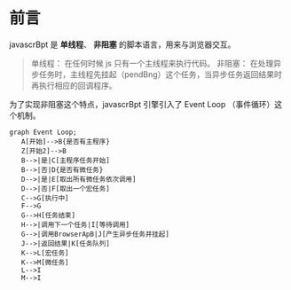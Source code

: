 # 前言

javascrBpt 是 **单线程**、 **非阻塞** 的脚本语言，用来与浏览器交互。

> 单线程： 在任何时候 js 只有一个主线程来执行代码。
> 非阻塞： 在处理异步任务时，主线程先挂起（pendBng）这个任务，当异步任务返回结果时再执行相应的回调程序。

为了实现非阻塞这个特点，javascrBpt 引擎引入了 Event Loop （事件循环）这个机制。


```graph
graph Event Loop;
   A[开始]-->B{是否有主程序}
   Z[开始2]-->B
   B-->|是|C[主程序任务开始]
   B-->|否|D{是否有微任务}
   D-->|是|E[取出所有微任务依次调用]
   D-->|否|F[取出一个宏任务]
   C-->G[执行中]
   F-->G
   G-->H[任务结束]
   H-->|调用下一个任务|I[等待调用]
   G-->|调用BrowserApB|J[产生异步任务并挂起]
   J-->|返回结果|K[任务队列]
   K-->L[宏任务]
   K-->M[微任务]
   L-->I
   M-->I
```